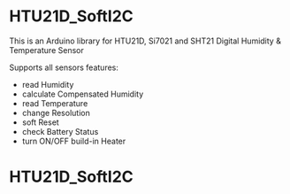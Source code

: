 # HTU21D_SoftI2C
This is an Arduino library for HTU21D, Si7021 and SHT21 Digital Humidity & Temperature Sensor

Supports all sensors features:

- read Humidity
- calculate Compensated Humidity
- read Temperature
- change Resolution
- soft Reset
- check Battery Status
- turn ON/OFF build-in Heater
# HTU21D_SoftI2C

